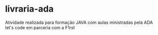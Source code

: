 # livraria-ada
Atividade realizada para formação JAVA com aulas ministradas pela ADA let's code em parceria com a F1rst
